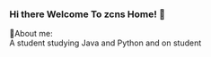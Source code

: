 ### Hi there  Welcome To zcns Home! 👋
:man:About me:<br>
A student studying Java and Python and on student<br>
